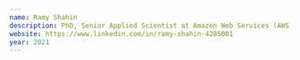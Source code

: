 ```yaml
---
name: Ramy Shahin
description: PhD, Senior Applied Scientist at Amazon Web Services (AWS)
website: https://www.linkedin.com/in/ramy-shahin-4285001
year: 2021
---
```


